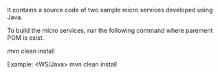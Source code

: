 It contains a source code of two sample micro services developed using Java. 

To build the micro services, run the following command where parement POM is exist. 

mvn clean install

Example: <WS/Java> mvn clean install 